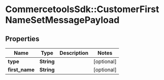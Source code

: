 # CommercetoolsSdk::CustomerFirstNameSetMessagePayload

## Properties
Name | Type | Description | Notes
------------ | ------------- | ------------- | -------------
**type** | **String** |  | [optional] 
**first_name** | **String** |  | [optional] 

